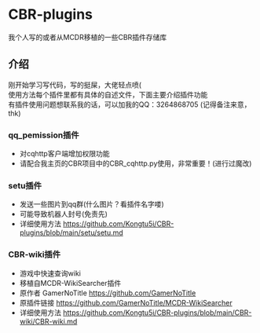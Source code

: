 # CBR-plugins
我个人写的或者从MCDR移植的一些CBR插件存储库

## 介绍
刚开始学习写代码，写的挺屎，大佬轻点喷(  
使用方法每个插件里都有具体的自述文件，下面主要介绍插件功能  
有插件使用问题想联系我的话，可以加我的QQ：3264868705 (记得备注来意，thk)  

### qq_pemission插件
- 对cqhttp客户端增加权限功能
- 请配合我主页的CBR项目中的CBR_cqhttp.py使用，非常重要！(进行过魔改)

### setu插件
- 发送一些图片到qq群(什么图片？看插件名字喽)  
- 可能导致机器人封号(免责先)  
- 详细使用方法 https://github.com/Kongtu5i/CBR-plugins/blob/main/setu/setu.md  
### CBR-wiki插件
- 游戏中快速查询wiki  
- 移植自MCDR-WikiSearcher插件
- 原作者 GamerNoTitle https://github.com/GamerNoTitle
- 原插件链接 https://github.com/GamerNoTitle/MCDR-WikiSearcher
- 详细使用方法 https://github.com/Kongtu5i/CBR-plugins/blob/main/CBR-wiki/CBR-wiki.md  
